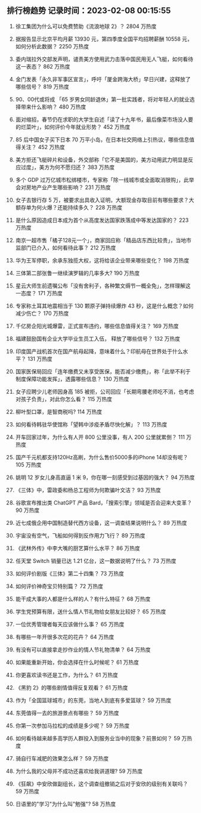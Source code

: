 
## 排行榜趋势 记录时间：2023-02-08 00:15:55
  
  1. 徐工集团为什么可以免费赞助《流浪地球 2》？ 2804 万热度
    
  2. 据报告显示北京平均月薪 13930 元，第四季度全国平均招聘薪酬 10558 元，如何分析此数据？ 2250 万热度
    
  3. 委内瑞拉外交部发声明，谴责美方使用武力击落中国民用无人飞艇，如何看待这一表态？ 862 万热度
    
  4. 金门发表「永久非军事区宣言」，呼吁「厦金跨海大桥」早日兴建，这释放了哪些信号？ 819 万热度
    
  5. 90、00代或将成 「65 岁男女同龄退休」第一批实践者，将对年轻人的就业选择带来什么影响？ 480 万热度
    
  6. 面对缩招，春节仍在求职的大学生自述「读了十九年书，最后像菜市场没人要的烂菜叶」，如何评价今年就业形势？ 452 万热度
    
  7. 85 后中国女子买下日本 70 万平小岛，在日本社交网络上引热议，哪些信息值得关注？ 452 万热度
    
  8. 美方拒还飞艇碎片和设备，外交部称「它不是美国的，美方动用武力明显是反应过度」，美方为何不愿归还？ 383 万热度
    
  9. 多个 GDP 过万亿城市松绑楼市，专家称「除一线城市或全面取消限购」，此举会对房地产业产生哪些影响？ 231 万热度
    
  10. 女子去银行存 5 万，被要求出具收入证明，大额现金存取目前有哪些要求？大额存单为何火爆？还能持续多久？ 228 万热度
    
  11. 是什么原因造成日本成为首个从高度发达国家跌落成中等发达国家的？ 223 万热度
    
  12. 南京一超市售「橘子128元一个」，商家回应称「精品店东西比较贵」，当地市监部门已介入，如何看待此事？ 212 万热度
    
  13. 华为王军停职，余承东独揽大权，这将给该企业带来哪些变化？ 198 万热度
    
  14. 三体第二部张鲁一继续演罗辑的几率多大? 190 万热度
    
  15. 星云大师生前遗嘱公布「没有舍利子，各种繁文缛节一概全免」，怎样理解这一态度？ 171 万热度
    
  16. 专家称土耳其地震相当于 130 颗原子弹持续爆炸 43 秒，这是什么概念？如何减少伤亡？ 170 万热度
    
  17. 千亿房企阳光城爆雷，正式宣布违约，哪些信息值得关注？ 169 万热度
    
  18. 福建鼓励国有企业大学毕业生员工入伍， 释放了哪些信号？ 132 万热度
    
  19. 印度国产战机首次在国产航母起降，意味着什么？印航母在世界处于什么水平？ 131 万热度
    
  20. 国家医保局回应「连年缴费又未享受医保，能否减少缴费」，称「此举不利于制度保障功能发挥」，透露哪些信息？ 130 万热度
    
  21. 女子应聘少儿老师因身高 185 被拒，公司回应「长期弯腰老师吃不消，也考虑对孩子负责」，对此你怎么看？ 115 万热度
    
  22. 柳叶型口罩，是智商税吗? 114 万热度
    
  23. 如何看待韩驻华使馆称「望韩中涉疫矛盾尽快化解」？ 113 万热度
    
  24. 开车回家过年，为什么有人开 800 公里没事，有人 200 公里就累倒？ 111 万热度
    
  25. 国产千元机都支持120Hz高刷，为什么售价5000多的iPhone 14却没有呢？ 105 万热度
    
  26. 姚明 12 岁女儿身高直逼 1 米 9，你在哪一刻感受到过基因的强大？ 94 万热度
    
  27. 《三体》中，雷政委和杨总工程师为何欺骗叶文洁？ 93 万热度
    
  28. 谷歌宣布推出类 ChatGPT 产品 Bard，「搜索引擎」领域是否会迎来大变革？ 90 万热度
    
  29. 近七成俄企用中国制造替代西方设备，这一调查结果说明什么？ 89 万热度
    
  30. 宇宙没有空气，飞船如何得到反作用力飞行？ 89 万热度
    
  31. 《武林外传》中李大嘴的厨艺算什么水平？ 86 万热度
    
  32. 任天堂 Switch 销量已达 1.21 亿台，这一数据说明了什么？ 73 万热度
    
  33. 如何评价剧版《三体》第二十四集？ 73 万热度
    
  34. 如何评价神奇宝贝特别篇？ 72 万热度
    
  35. 能干成大事的人都是什么样的人？有什么特征？ 68 万热度
    
  36. 学生党预算有限，送什么情人节礼物给女朋友比较好？ 65 万热度
    
  37. 一位优秀管理者每天应该做什么事？ 65 万热度
    
  38. 有哪些一年开很多次花的花卉？ 64 万热度
    
  39. 有没有可以直接拿走抄作业的情人节礼物清单？ 64 万热度
    
  40. 如果能重新开始，你会选择在什么时候呢？ 61 万热度
    
  41. 你更喜欢读书还是工作，为什么？ 61 万热度
    
  42. 《黑豹 2》的哪些剧情值得反复观看？ 61 万热度
    
  43. 作为「全国篮球城市」的东莞，当地人到底有多爱篮球？ 59 万热度
    
  44. 东莞值得一去的旅游景点有哪些？ 59 万热度
    
  45. 你第一次参加马拉松的成绩是多少呢？ 59 万热度
    
  46. 如何看待越来越多高学历人群投入到服务业当中的现象？前景如何？ 59 万热度
    
  47. 骑自行车减肥的效果怎么样？ 59 万热度
    
  48. 为什么我的父母并不成功还喜欢给我讲道理? 59 万热度
    
  49. 《狂飙》中安欣做副组长，这个调查组撤销之后对于安欣的级别有关联吗？ 59 万热度
    
  50. 日语里的"学习"为什么叫"勉强"? 58 万热度
    